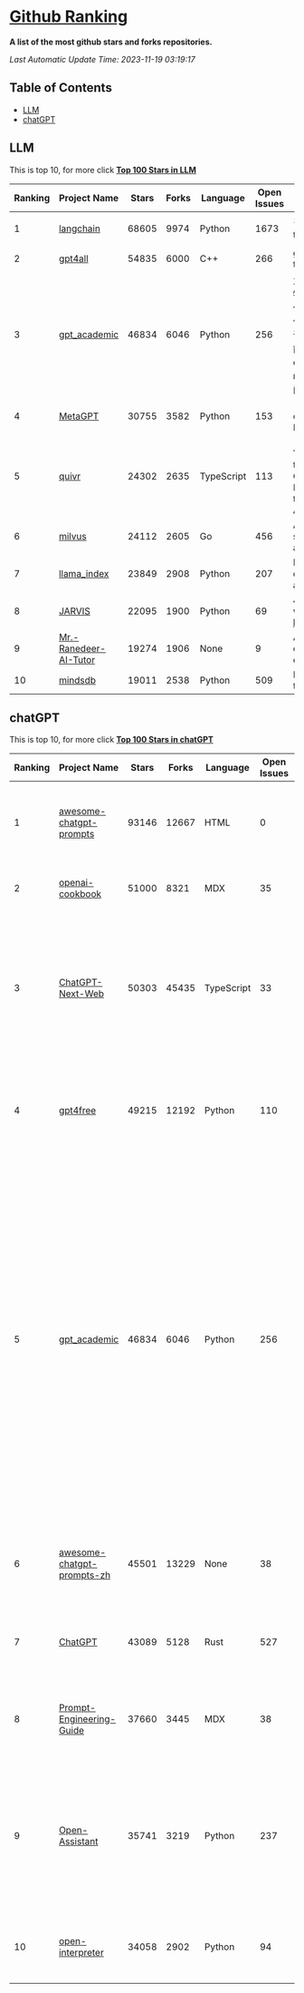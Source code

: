 [Github Ranking](./README.md)
==========

**A list of the most github stars and forks repositories.**

*Last Automatic Update Time: 2023-11-19 03:19:17*

## Table of Contents
 * [LLM](#LLM)
 * [chatGPT](#chatGPT)

## LLM

This is top 10, for more click **[Top 100 Stars in LLM](Top100/LLM.md)**

| Ranking | Project Name | Stars | Forks | Language | Open Issues | Description | Last Commit |
| ------- | ------------ | ----- | ----- | -------- | ----------- | ----------- | ----------- |
| 1 | [langchain](https://github.com/langchain-ai/langchain) | 68605 | 9974 | Python | 1673 | ⚡ Building applications with LLMs through composability ⚡ | 2023-11-19T02:45:34Z |
| 2 | [gpt4all](https://github.com/nomic-ai/gpt4all) | 54835 | 6000 | C++ | 266 | gpt4all: open-source LLM chatbots that you can run anywhere | 2023-11-18T02:32:46Z |
| 3 | [gpt_academic](https://github.com/binary-husky/gpt_academic) | 46834 | 6046 | Python | 256 | 为ChatGPT/GLM提供实用化交互界面，特别优化论文阅读/润色/写作体验，模块化设计，支持自定义快捷按钮&函数插件，支持Python和C++等项目剖析&自译解功能，PDF/LaTex论文翻译&总结功能，支持并行问询多种LLM模型，支持chatglm2等本地模型。兼容文心一言, moss, llama2, rwkv, claude2, 通义千问, 书生, 讯飞星火等。 | 2023-11-17T06:30:26Z |
| 4 | [MetaGPT](https://github.com/geekan/MetaGPT) | 30755 | 3582 | Python | 153 | 🌟 The Multi-Agent Framework: Given one line Requirement, return PRD, Design, Tasks, Repo | 2023-11-19T00:40:53Z |
| 5 | [quivr](https://github.com/StanGirard/quivr) | 24302 | 2635 | TypeScript | 113 |  🧠 Your supercharged Second Brain 🧠 Your personal productivity assistant to chat with your dumped files (PDF, CSV)  & apps using GPT 3.5 / 4 turbo, Private, Anthropic, VertexAI, LLMs that you can share with users !  Alternative to OpenAI GPTs  | 2023-11-18T18:24:39Z |
| 6 | [milvus](https://github.com/milvus-io/milvus) | 24112 | 2605 | Go | 456 | A cloud-native vector database, storage for next generation AI applications | 2023-11-19T03:06:20Z |
| 7 | [llama_index](https://github.com/run-llama/llama_index) | 23849 | 2908 | Python | 207 | LlamaIndex (formerly GPT Index) is a data framework for your LLM applications | 2023-11-19T01:07:24Z |
| 8 | [JARVIS](https://github.com/microsoft/JARVIS) | 22095 | 1900 | Python | 69 | JARVIS, a system to connect LLMs with ML community. Paper: https://arxiv.org/pdf/2303.17580.pdf | 2023-10-24T17:41:40Z |
| 9 | [Mr.-Ranedeer-AI-Tutor](https://github.com/JushBJJ/Mr.-Ranedeer-AI-Tutor) | 19274 | 1906 | None | 9 | A GPT-4 AI Tutor Prompt for customizable personalized learning experiences. | 2023-11-18T21:18:14Z |
| 10 | [mindsdb](https://github.com/mindsdb/mindsdb) | 19011 | 2538 | Python | 509 | MindsDB connects AI models to real time data | 2023-11-18T19:50:23Z |


## chatGPT

This is top 10, for more click **[Top 100 Stars in chatGPT](Top100/chatGPT.md)**

| Ranking | Project Name | Stars | Forks | Language | Open Issues | Description | Last Commit |
| ------- | ------------ | ----- | ----- | -------- | ----------- | ----------- | ----------- |
| 1 | [awesome-chatgpt-prompts](https://github.com/f/awesome-chatgpt-prompts) | 93146 | 12667 | HTML | 0 | This repo includes ChatGPT prompt curation to use ChatGPT better. | 2023-11-14T09:48:23Z |
| 2 | [openai-cookbook](https://github.com/openai/openai-cookbook) | 51000 | 8321 | MDX | 35 | Examples and guides for using the OpenAI API | 2023-11-17T20:16:36Z |
| 3 | [ChatGPT-Next-Web](https://github.com/Yidadaa/ChatGPT-Next-Web) | 50303 | 45435 | TypeScript | 33 | A well-designed cross-platform ChatGPT UI (Web / PWA / Linux / Win / MacOS). 一键拥有你自己的跨平台 ChatGPT 应用。 | 2023-11-19T01:27:19Z |
| 4 | [gpt4free](https://github.com/xtekky/gpt4free) | 49215 | 12192 | Python | 110 | The official gpt4free repository \| various collection of powerful language models | 2023-11-18T11:24:40Z |
| 5 | [gpt_academic](https://github.com/binary-husky/gpt_academic) | 46834 | 6046 | Python | 256 | 为ChatGPT/GLM提供实用化交互界面，特别优化论文阅读/润色/写作体验，模块化设计，支持自定义快捷按钮&函数插件，支持Python和C++等项目剖析&自译解功能，PDF/LaTex论文翻译&总结功能，支持并行问询多种LLM模型，支持chatglm2等本地模型。兼容文心一言, moss, llama2, rwkv, claude2, 通义千问, 书生, 讯飞星火等。 | 2023-11-17T06:30:26Z |
| 6 | [awesome-chatgpt-prompts-zh](https://github.com/PlexPt/awesome-chatgpt-prompts-zh) | 45501 | 13229 | None | 38 | ChatGPT 中文调教指南。各种场景使用指南。学习怎么让它听你的话。 | 2023-11-10T13:16:59Z |
| 7 | [ChatGPT](https://github.com/lencx/ChatGPT) | 43089 | 5128 | Rust | 527 | 🔮 ChatGPT Desktop Application (Mac, Windows and Linux) | 2023-10-27T07:06:07Z |
| 8 | [Prompt-Engineering-Guide](https://github.com/dair-ai/Prompt-Engineering-Guide) | 37660 | 3445 | MDX | 38 | 🐙 Guides, papers, lecture, notebooks and resources for prompt engineering | 2023-11-16T16:53:49Z |
| 9 | [Open-Assistant](https://github.com/LAION-AI/Open-Assistant) | 35741 | 3219 | Python | 237 | OpenAssistant is a chat-based assistant that understands tasks, can interact with third-party systems, and retrieve information dynamically to do so. | 2023-11-12T16:45:19Z |
| 10 | [open-interpreter](https://github.com/KillianLucas/open-interpreter) | 34058 | 2902 | Python | 94 | OpenAI's Code Interpreter in your terminal, running locally | 2023-11-19T02:28:49Z |

